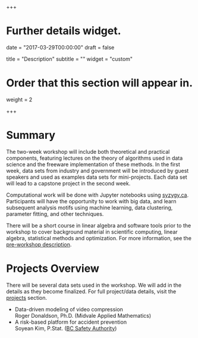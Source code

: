 +++
# Further details widget.

date = "2017-03-29T00:00:00"
draft = false

title = "Description"
subtitle = ""
widget = "custom"

# Order that this section will appear in.
weight = 2
 
+++

<!-- The 2017 Workshop in Data Science is aimed at graduate students in the Institute of Applied Mathematics at UBC, and students at SFU with similar interests, who have strong mathematical skills but little or no experience with "data science". The workshop is designed to give this type of student some experience that will be helpful in their research (if it involves large data sets) and in their career options after graduation.  -->

# Summary

The two-week workshop will include both theoretical and practical
components, featuring lectures on the theory of algorithms used in data science
and the freeware implementation of these methods. In the first week, data sets
from industry and government will be introduced by guest speakers and used as
examples data sets for mini-projects. Each data set will lead to a capstone
project in the second week.

Computational work will be done with Jupyter notebooks using
[syzygy.ca](https://ubc.syzygy.ca). Participants will have the opportunity to
work with big data, and learn subsequent analysis motifs using machine learning, data clustering, parameter fitting, and other techniques. 

There will be a short course in linear algebra and software tools prior to the
workshop to cover background material in scientific computing, linear algebra,
statistical methods and optimization. For more information, see the
[pre-workshop description](./post/prequel-description).

# Projects Overview

There will be several data sets used in the workshop. We will add in the
details as they become finalized. For full project/data details, visit the
[projects](#projects) section.

* Data-driven modeling of video compression  
  Roger Donaldson, Ph.D. (Midvale Applied Mathematics)
* A risk-based platform for accident prevention  
  Soyean Kim, P.Stat. ([BC Safety Authority](https://www.safetyauthority.ca/))



